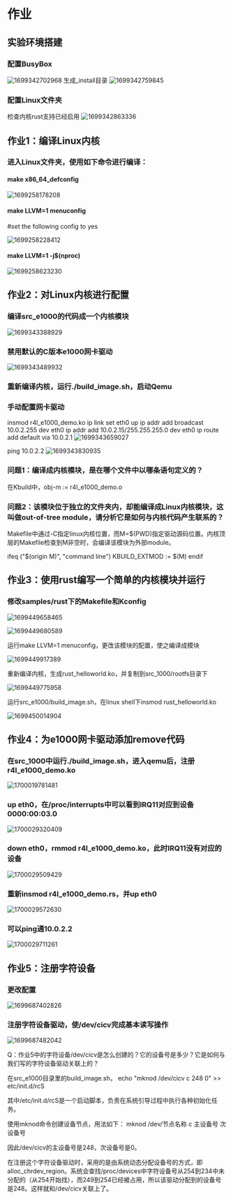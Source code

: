 # 作业

## 实验环境搭建

### 配置BusyBox

![1699342702968](image/homework/1699342702968.png)
生成_install目录
![1699342759845](image/homework/1699342759845.png)

### 配置Linux文件夹

检查内核rust支持已经启用
![1699342863336](image/homework/1699342863336.png)

## 作业1：编译Linux内核

### 进入Linux文件夹，使用如下命令进行编译：

#### make x86_64_defconfig

![1699258178208](image/homework/1699258178208.png)

#### make LLVM=1 menuconfig

#set the following config to yes

![1699258228412](image/homework/1699258228412.png)

#### make LLVM=1 -j$(nproc)

![1699258623230](image/homework/1699258623230.png)

## 作业2：对Linux内核进行配置

### 编译src_e1000的代码成一个内核模块

![1699343388929](image/homework/1699343388929.png)

### 禁用默认的C版本e1000网卡驱动

![1699343489932](image/homework/1699343489932.png)

### 重新编译内核，运行./build_image.sh，启动Qemu

### 手动配置网卡驱动

insmod r4l_e1000_demo.ko
ip link set eth0 up
ip addr add broadcast 10.0.2.255 dev eth0
ip addr add 10.0.2.15/255.255.255.0 dev eth0
ip route add default via 10.0.2.1
![1699343659027](image/homework/1699343659027.png)

ping 10.0.2.2
![1699343830935](image/homework/1699343830935.png)

### 问题1：编译成内核模块，是在哪个文件中以哪条语句定义的？

在Kbuild中，obj-m := r4l_e1000_demo.o

### 问题2：该模块位于独立的文件夹内，却能编译成Linux内核模块，这叫做out-of-tree module，请分析它是如何与内核代码产生联系的？

Makefile中通过-C指定linux内核位置，而M=$(PWD)指定驱动源码位置。内核顶层的Makefile检查到M非空时，会编译该模块为外部module。

ifeq ("$(origin M)", "command line")
  KBUILD_EXTMOD := $(M)
endif

## 作业3：使用rust编写一个简单的内核模块并运行

### 修改samples/rust下的Makefile和Kconfig

![1699449658465](image/homework/1699449658465.png)

![1699449680589](image/homework/1699449680589.png)

运行make LLVM=1 menuconfig，更改该模块的配置，使之编译成模块

![1699449917389](image/homework/1699449917389.png)

重新编译内核，生成rust_helloworld.ko，并复制到src_1000/rootfs目录下

![1699449775958](image/homework/1699449775958.png)

运行src_e1000/build_image.sh，在linux shell下insmod rust_helloworld.ko

![1699450014904](image/homework/1699450014904.png)

## 作业4：为e1000网卡驱动添加remove代码

### 在src_1000中运行./build_image.sh，进入qemu后，注册r4l_e1000_demo.ko

![1700019781481](image/homework/1700019781481.png)

### up eth0，在/proc/interrupts中可以看到IRQ11对应到设备0000:00:03.0

![1700029320409](image/homework/1700029320409.png)

### down eth0，rmmod r4l_e1000_demo.ko，此时IRQ11没有对应的设备

![1700029509429](image/homework/1700029509429.png)

### 重新insmod r4l_e1000_demo.rs，并up eth0

![1700029572630](image/homework/1700029572630.png)

### 可以ping通10.0.2.2

![1700029711261](image/homework/1700029711261.png)

## 作业5：注册字符设备

### 更改配置

![1699687402826](image/homework/1699687402826.png)

### 注册字符设备驱动，使/dev/cicv完成基本读写操作

![1699687482042](image/homework/1699687482042.png)

Q：作业5中的字符设备/dev/cicv是怎么创建的？它的设备号是多少？它是如何与我们写的字符设备驱动关联上的？

在src_e1000目录里的build_image.sh，
echo "mknod /dev/cicv c 248 0" >> etc/init.d/rcS

其中/etc/init.d/rcS是一个启动脚本，负责在系统引导过程中执行各种初始化任务。

使用mknod命令创建设备节点，用法如下：
mknod /dev/节点名称 c 主设备号 次设备号

因此/dev/cicv的主设备号是248，次设备号是0。

在注册这个字符设备驱动时，采用的是由系统动态分配设备号的方式，即alloc_chrdev_region。系统会查找/proc/devices中字符设备号从254到234中未分配的（从254开始找），而249到254已经被占用，所以该驱动分配到的设备号是248。这样就和/dev/cicv关联上了。
